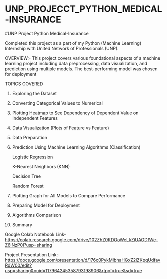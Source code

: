 # UNP_PROJECCT_PYTHON_MEDICAL-INSURANCE
#UNP Project Python Medical-Insurance

Completed this project as a part of my Python (Machine Learning) Internship with United Network of Professionals (UNP).

OVERVIEW:- This project covers various foundational aspects of a machine learning project including data preprocessing, data visualization, and prediction using multiple models. The best-performing model was chosen for deployment

TOPICS COVERED
1. Exploring the Dataset

2. Converting Categorical Values to Numerical

3. Plotting Heatmap to See Dependency of Dependent Value on Independent Features

4. Data Visualization (Plots of Feature vs Feature)

5. Data Preparation

6. Prediction Using Machine Learning Algorithms (Classification)

   Logistic Regression

   K-Nearest Neighbors (KNN)

   Decision Tree

   Random Forest

7. Plotting Graph for All Models to Compare Performance

8. Preparing Model for Deployment

9. Algorithms Comparison

10. Summary


Google Colab Notebook Link- https://colab.research.google.com/drive/102ZhZ0KDOoWeLkZiUAODfWe-Z6lNzP0I?usp=sharing

Project Presentation Link:- https://docs.google.com/presentation/d/176c0PykMlbhaHGxZ2iZKpqUdfavRdW00/edit?usp=sharing&ouid=117964245358793198906&rtpof=true&sd=true
